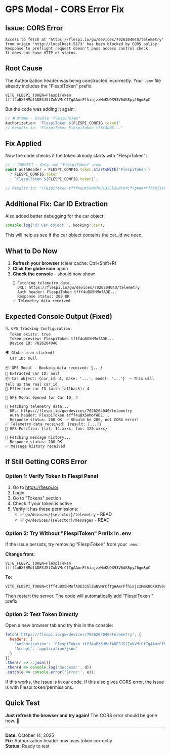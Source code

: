 # GPS Modal - CORS Error Fix

## Issue: CORS Error

```
Access to fetch at 'https://flespi.io/gw/devices/7026204040/telemetry' 
from origin 'http://localhost:5173' has been blocked by CORS policy: 
Response to preflight request doesn't pass access control check: 
It does not have HTTP ok status.
```

## Root Cause

The Authorization header was being constructed incorrectly. Your `.env` file already includes the "FlespiToken" prefix:

```env
VITE_FLESPI_TOKEN=FlespiToken tfff4uBX5HMofADE3JSlZuNVMrCfTgAAmrFfhiajzxMmKUOX93V0dK8pyJ6gm8pC
```

But the code was adding it again:

```javascript
// ❌ WRONG - Double "FlespiToken"
Authorization: `FlespiToken ${FLESPI_CONFIG.token}`
// Results in: "FlespiToken FlespiToken tfff4uBX..."
```

## Fix Applied

Now the code checks if the token already starts with "FlespiToken":

```javascript
// ✅ CORRECT - Only use "FlespiToken" once
const authHeader = FLESPI_CONFIG.token.startsWith('FlespiToken') 
  ? FLESPI_CONFIG.token 
  : `FlespiToken ${FLESPI_CONFIG.token}`;

// Results in: "FlespiToken tfff4uBX5HMofADE3JSlZuNVMrCfTgAAmrFfhiajzxMmKUOX93V0dK8pyJ6gm8pC"
```

## Additional Fix: Car ID Extraction

Also added better debugging for the car object:

```javascript
console.log('📦 Car object:', booking?.car);
```

This will help us see if the car object contains the car_id we need.

## What to Do Now

1. **Refresh your browser** (clear cache: Ctrl+Shift+R)
2. **Click the globe icon** again
3. **Check the console** - should now show:
   ```
   📡 Fetching telemetry data...
     URL: https://flespi.io/gw/devices/7026204040/telemetry
     Auth header: FlespiToken tfff4uBX5HMofADE...
     Response status: 200 OK
   ✅ Telemetry data received
   ```

## Expected Console Output (Fixed)

```
🔍 GPS Tracking Configuration:
  Token exists: true
  Token preview: FlespiToken tfff4uBX5HMofADE...
  Device ID: 7026204040

🌍 Globe icon clicked!
  Car ID: null

📦 GPS Modal - Booking data received: {...}
🚗 Extracted car ID: null
📦 Car object: {car_id: 4, make: '...', model: '...'}  ← This will tell us the real car_id
🧪 Effective car ID (with fallback): 4

🚗 GPS Modal Opened for Car ID: 4

📡 Fetching telemetry data...
  URL: https://flespi.io/gw/devices/7026204040/telemetry
  Auth header: FlespiToken tfff4uBX5HMofADE...
  Response status: 200 OK  ← Should be 200, not CORS error!
✅ Telemetry data received: {result: [...]}
📍 GPS Position: {lat: 14.xxxx, lon: 120.xxxx}

📜 Fetching message history...
  Response status: 200 OK
✅ Message history received
```

## If Still Getting CORS Error

### Option 1: Verify Token in Flespi Panel
1. Go to https://flespi.io/
2. Login
3. Go to "Tokens" section
4. Check if your token is active
5. Verify it has these permissions:
   - ✅ `gw/devices/{selector}/telemetry` - READ
   - ✅ `gw/devices/{selector}/messages` - READ

### Option 2: Try Without "FlespiToken" Prefix in .env

If the issue persists, try removing "FlespiToken" from your `.env`:

**Change from:**
```env
VITE_FLESPI_TOKEN=FlespiToken tfff4uBX5HMofADE3JSlZuNVMrCfTgAAmrFfhiajzxMmKUOX93V0dK8pyJ6gm8pC
```

**To:**
```env
VITE_FLESPI_TOKEN=tfff4uBX5HMofADE3JSlZuNVMrCfTgAAmrFfhiajzxMmKUOX93V0dK8pyJ6gm8pC
```

Then restart the server. The code will automatically add "FlespiToken " prefix.

### Option 3: Test Token Directly

Open a new browser tab and try this in the console:

```javascript
fetch('https://flespi.io/gw/devices/7026204040/telemetry', {
  headers: {
    'Authorization': 'FlespiToken tfff4uBX5HMofADE3JSlZuNVMrCfTgAAmrFfhiajzxMmKUOX93V0dK8pyJ6gm8pC',
    'Accept': 'application/json'
  }
})
.then(r => r.json())
.then(d => console.log('Success:', d))
.catch(e => console.error('Error:', e));
```

If this works, the issue is in our code. If this also gives CORS error, the issue is with Flespi token/permissions.

## Quick Test

**Just refresh the browser and try again!** The CORS error should be gone now. 🎉

---

**Date:** October 14, 2025  
**Fix:** Authorization header now uses token correctly  
**Status:** Ready to test
